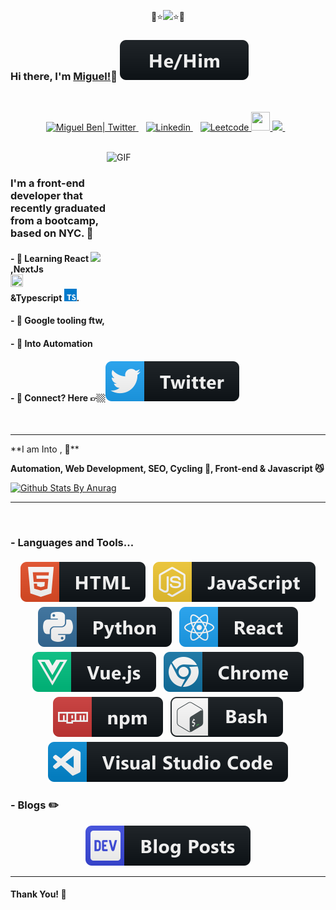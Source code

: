 
<!--
**migben/migben** is a ✨ _special_ ✨ repository because its `README.md` (this file) appears on your GitHub profile.

Here are some ideas to get you started:

- 🔭 I’m currently working on ...
- 🌱 I’m currently learning ...
- 👯 I’m looking to collaborate on ...
- 🤔 I’m looking for help with ...
- 💬 Ask me about ...
- 📫 How to reach me: ...
- 😄 Pronouns: ...
- ⚡ Fun fact: ...
-->
<p align="center">
🎉⭐<img width="50" src="https://github.githubassets.com/images/mona-whisper.gif" />⭐🎉
</p>
                     
### Hi there, I'm [Miguel!](https://www.miguelben.dev):wave:  ![](https://github.com/MikeCodesDotNET/ColoredBadges/raw/master/svg/pronouns/hehim.svg?sanitize=true) 


<br/>
<p align="center">
  <a href="https://twitter.com/SutzakuX">
    <img alt="Miguel Ben| Twitter" height="30px" src="https://img.icons8.com/color/48/000000/twitter-squared.png"/>
  </a>&nbsp;&nbsp;
  <a href="https://www.linkedin.com/in/miguelben/">
    <img alt="Linkedin" height="30px" src="https://img.icons8.com/color/64/000000/linkedin.png"/>
  </a>&nbsp;&nbsp;
  <a href="https://leetcode.com/migben/">
    <img  alt="Leetcode" height="30px" src="https://cdn.jsdelivr.net/npm/simple-icons@v3/icons/leetcode.svg" />
  </a>
  <a href="https://www.buymeacoffee.com/EcCVmbe">
    <img height="30px" width="30" src="https://img.icons8.com/fluent/96/coffee-to-go.png"/>
  </a>
  <a href="https://dev.to/migben">
    <img height="30" src="https://raw.githubusercontent.com/WaylonWalker/WaylonWalker/main/icon/dev.png">
  </a>&nbsp;&nbsp;
</p>

<br />

<img align="right" height="270px" width="350px" alt="GIF" src="https://media0.giphy.com/media/du3J3cXyzhj75IOgvA/giphy.gif?cid=ecf05e47345b8db67ffc5ae993159c8eacb95ef4efad754a&rid=giphy.gif" />
<br />

### I'm a front-end developer that recently graduated from a bootcamp, based on NYC. :statue_of_liberty: 


#### - 🐲 Learning React  <code><img height="20" src="https://avatars2.githubusercontent.com/u/39895671?s=400&v=4"></code>,NextJs <code> <img height="20" width="20" src="https://banner2.cleanpng.com/20180718/cbh/kisspng-vue-js-javascript-library-angularjs-react-vue-js-5b4ebe1bc45884.1915769815318871318042.jpg"> </code> &Typescript <code><img height="20" src="https://raw.githubusercontent.com/github/explore/80688e429a7d4ef2fca1e82350fe8e3517d3494d/topics/typescript/typescript.png"></code>.




#### - 🔭 Google tooling ftw, 

#### - :robot: Into Automation
#### - 💬 Connect? Here 👉🏼[<img src="https://github.com/MikeCodesDotNET/ColoredBadges/raw/master/svg/social/twitter.svg?sanitize=true" >](https://twitter.com/SutzakuX/)


<br />

<hr />
**I am Into , 🙏**

**Automation, Web Development, SEO, Cycling :bicyclist:, Front-end & Javascript 😼**
<br />


[![Github Stats By Anurag](https://github-readme-stats.vercel.app/api?username=migben&show_icons=true&title_color=fff&icon_color=79ff97&text_color=9f9f9f&bg_color=151515)](https://github.com/anuraghazra/github-readme-stats)

*************

<br />

### - Languages and Tools...

<p align="center">

<!-- For more icons please follow  https://github.com/MikeCodesDotNET/ColoredBadges -->

  <img src="https://github.com/MikeCodesDotNET/ColoredBadges/raw/master/svg/dev/languages/html.svg?sanitize=true" alt="html" style="vertical-align:top; margin:4px">    
  <img src="https://github.com/MikeCodesDotNET/ColoredBadges/raw/master/svg/dev/languages/js.svg?sanitize=true" alt="js" style="vertical-align:top; margin:4px">
  <img src="https://github.com/MikeCodesDotNET/ColoredBadges/raw/master/svg/dev/languages/python.svg?sanitize=true" alt="python" style="vertical-align:top; margin:4px">
  <img src="https://github.com/MikeCodesDotNET/ColoredBadges/raw/master/svg/dev/frameworks/react.svg?sanitize=true" alt="react" style="vertical-align:top; margin:4px">
  <img src="https://github.com/MikeCodesDotNET/ColoredBadges/raw/master/svg/dev/frameworks/vue.svg?sanitize=true" alt="vue" style="vertical-align:top; margin:4px">
  <img src="https://github.com/MikeCodesDotNET/ColoredBadges/raw/master/svg/dev/misc/chrome.svg?sanitize=true" alt="chrome" style="vertical-align:top; margin:4px">
  <img src="https://github.com/MikeCodesDotNET/ColoredBadges/raw/master/svg/dev/services/npm.svg?sanitize=true" alt="npm" style="vertical-align:top; margin:4px">
  <img src="https://github.com/MikeCodesDotNET/ColoredBadges/raw/master/svg/dev/tools/bash.svg?sanitize=true" alt="bash" style="vertical-align:top; margin:4px">
  <img src="https://github.com/MikeCodesDotNET/ColoredBadges/raw/master/svg/dev/tools/visualstudio_code.svg?sanitize=true" alt="vscode" style="vertical-align:top; margin:4px">

</p>

### - Blogs ✏️

<p align="center">
  <a href="https://dev.to/migben">
    <img src="https://github.com/MikeCodesDotNET/ColoredBadges/raw/master/svg/blogs/devto.svg?sanitize=true"> 
  </a>
</p>


***********************************

#### Thank You! 👋




  

